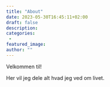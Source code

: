 ```yaml
---
title: "About"
date: 2023-05-30T16:45:11+02:00
draft: false
description:
categories:
 -
featured_image:
author: ""
---
```


Velkommen til!

Her vil jeg dele alt hvad jeg ved om livet.